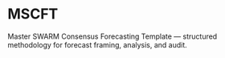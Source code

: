 # MSCFT

Master SWARM Consensus Forecasting Template — structured methodology for forecast framing, analysis, and audit.